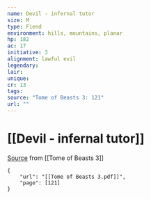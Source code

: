 ```yaml
---
name: Devil - infernal tutor
size: M
type: Fiend
environment: hills, mountains, planar
hp: 182
ac: 17
initiative: 3
alignment: lawful evil
legendary: 
lair: 
unique: 
cr: 13
tags: 
source: "Tome of Beasts 3: 121"
url: ""
---
```

# [[Devil - infernal tutor]]

[Source](zotero://open-pdf/library/items/BLGR9HVR?page=121) from [[Tome of Beasts 3]]

```pdf
{
	"url": "[[Tome of Beasts 3.pdf]]",
	"page": [121]
}
```

